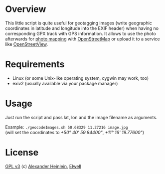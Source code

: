Overview
========
This little script is quite useful for geotagging images (write geographic
coordinates in latitude and longitude into the EXIF header) when having no
corresponding GPX track with GPS information. It allows to use the photo
afterwards for [photo mapping](http://wiki.openstreetmap.org/wiki/Photo_mapping)
with [OpenStreetMap](http://www.openstreetmap.org/) or upload it to a service
like [OpenStreetView](http://wiki.openstreetmap.org/wiki/OpenStreetView).

Requirements
============
- Linux (or some Unix-like operating system, cygwin may work, too)
- exiv2 (usually available via your package manager)

Usage
=====
Just run the script and pass lat, lon and the image filename as arguments.

Example: `./geocodeImages.sh 50.68329 11.27216 image.jpg`  
(will set the coordinates to *+50° 40' 59.84400"*, *+11° 16' 19.77600"*) 

License
=======
[GPL v3](http://www.gnu.org/licenses/gpl.html)
(c) [Alexander Heinlein](http://choerbaert.org), [Elwell](http://www.openstreetmap.org/user/Elwell)
